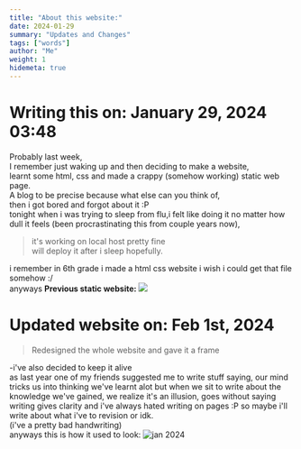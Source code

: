 ```yaml
---
title: "About this website:"
date: 2024-01-29
summary: "Updates and Changes"
tags: ["words"]
author: "Me"
weight: 1
hidemeta: true
---
```

# Writing this on: January 29, 2024  03:48
Probably last week, \
I remember just waking up and then deciding to make a website, \
learnt some html, css and made a crappy (somehow working) static web page. \
A blog to be precise because what else can you think of, \
then i got bored and forgot about it :P \
tonight when i was trying to sleep from flu,i felt like doing it no matter how dull it feels (been procrastinating this from couple years now),
> it's working on local host pretty fine \
will deploy it after i sleep hopefully.
>
i remember in 6th grade i made a html css website i wish i could get that file somehow :/ \
anyways **Previous static website:**
![](/images/1st.png)



# Updated website on: Feb 1st, 2024
> Redesigned the whole website and gave it a frame 
>
-i've also decided to keep it alive \
as last year one of my friends suggested me to write stuff saying,
our mind tricks us into thinking we've learnt alot but when we sit to write about the knowledge we've gained, 
we realize it's an illusion, goes without saying writing gives clarity and i've always hated writing on pages :P so maybe i'll write about what i've to revision or idk. \
(i've a pretty bad handwriting) \
anyways this is how it used to look:
![jan 2024](/images/old.png)